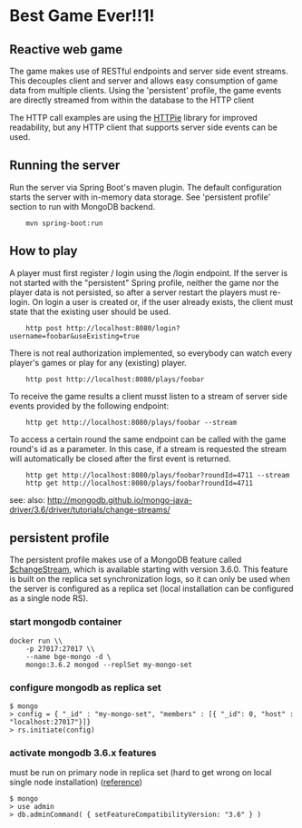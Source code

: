 # Best Game Ever!!1!

## Reactive web game

The game makes use of RESTful endpoints and server side event streams. This decouples client and server and allows easy
consumption of game data from multiple clients. Using the 'persistent' profile, the game events are directly streamed from within the database to the HTTP client

The HTTP call examples are using the [HTTPie](https://httpie.org/) library for improved readability, but any 
HTTP client that supports server side events can be used.

## Running the server

Run the server via Spring Boot's maven plugin. The default configuration starts the server with in-memory data storage. See 'persistent profile' section to run with MongoDB backend. 
```
    mvn spring-boot:run
```

## How to play

A player must first register / login using the /login endpoint.
If the server is not started with the "persistent" Spring profile, neither the game nor the player data is not persisted, 
so after a server restart the players must re-login.
On login a user is created or, if the user already exists, the client must state that the existing user should be used.

```
    http post http://localhost:8080/login?username=foobar&useExisting=true
```

There is not real authorization implemented, so everybody can watch every player's games or play for any (existing) player.

```
    http post http://localhost:8080/plays/foobar
```

To receive the game results a client musst listen to a stream of server side events provided by the following endpoint:

```
    http get http://localhost:8080/plays/foobar --stream
```

To access a certain round the same endpoint can be called with the game round's id as a parameter. In this case, if a stream is requested
the stream will automatically be closed after the first event is returned.
```
    http get http://localhost:8080/plays/foobar?roundId=4711 --stream
    http get http://localhost:8080/plays/foobar?roundId=4711
```


 see: 
 also: http://mongodb.github.io/mongo-java-driver/3.6/driver/tutorials/change-streams/

## persistent profile

The persistent profile makes use of a MongoDB feature called [$changeStream](http://mongodb.github.io/mongo-java-driver/3.6/driver-async/tutorials/change-streams/), which is available starting with version 3.6.0.
This feature is built on the replica set synchronization logs, so it can only be used when the server is configured as a replica set (local installation can be configured as a single node RS).

### start mongodb container

```
docker run \\
    -p 27017:27017 \\
    --name bge-mongo -d \
    mongo:3.6.2 mongod --replSet my-mongo-set
```
### configure mongodb as replica set
```
$ mongo
> config = { "_id" : "my-mongo-set", "members" : [{ "_id": 0, "host" : "localhost:27017"}]}
> rs.initiate(config)
```
### activate mongodb 3.6.x features 
must be run on primary node in replica set (hard to get wrong on local single node installation) ([reference](https://blog.codecentric.de/en/2018/01/change-streams-mongodb-3-6/))
```
$ mongo
> use admin
> db.adminCommand( { setFeatureCompatibilityVersion: "3.6" } )
```